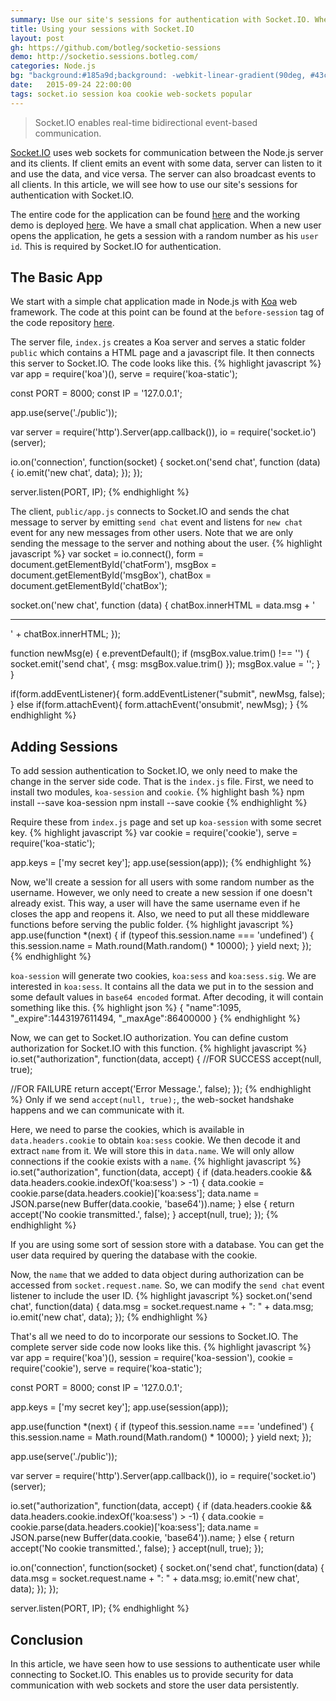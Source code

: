 ```yaml
---
summary: Use our site's sessions for authentication with Socket.IO. When a user opens the chat application, he gets a session with a random username. This is required by Socket.IO for authentication and identification. 
title: Using your sessions with Socket.IO
layout: post
gh: https://github.com/botleg/socketio-sessions
demo: http://socketio.sessions.botleg.com/
categories: Node.js
bg: "background:#185a9d;background: -webkit-linear-gradient(90deg, #43cea2 10%, #185a9d 90%);background:-moz-linear-gradient(90deg, #43cea2 10%, #185a9d 90%);background:-ms-linear-gradient(90deg, #43cea2 10%, #185a9d 90%);background:-o-linear-gradient(90deg, #43cea2 10%, #185a9d 90%);background:linear-gradient(90deg, #43cea2 10%, #185a9d 90%);"
date:   2015-09-24 22:00:00
tags: socket.io session koa cookie web-sockets popular
---
```

> Socket.IO enables real-time bidirectional event-based communication.

[Socket.IO](http://socket.io/) uses web sockets for communication between the Node.js server and its clients. If client emits an event with some data, server can listen to it and use the data, and vice versa. The server can also broadcast events to all clients. In this article, we will see how to use our site's sessions for authentication with Socket.IO.

The entire code for the application can be found [here](https://github.com/botleg/socketio-sessions) and the working demo is deployed [here](http://socketio.sessions.botleg.com/). We have a small chat application. When a new user opens the application, he gets a session with a random number as his `user id`. This is required by Socket.IO for authentication.

The Basic App
-------------
We start with a simple chat application made in Node.js with [Koa](http://koajs.com/) web framework. The code at this point can be found at the `before-session` tag of the code repository [here](https://github.com/botleg/socketio-sessions/tree/before-session).

The server file, `index.js` creates a Koa server and serves a static folder `public` which contains a HTML page and a javascript file. It then connects this server to Socket.IO. The code looks like this.
{% highlight javascript %}
var app = require('koa')(),
    serve = require('koa-static');

const PORT = 8000;
const IP = '127.0.0.1';

app.use(serve('./public'));

var server = require('http').Server(app.callback()),
    io = require('socket.io')(server);

io.on('connection', function(socket) {
  socket.on('send chat', function (data) {
    io.emit('new chat', data);
  });
});

server.listen(PORT, IP);
{% endhighlight %}

The client, `public/app.js` connects to Socket.IO and sends the chat message to server by emitting `send chat` event and listens for `new chat` event for any new messages from other users. Note that we are only sending the message to the server and nothing about the user.
{% highlight javascript %}
var socket = io.connect(),
    form = document.getElementById('chatForm'),
    msgBox = document.getElementById('msgBox'),
    chatBox = document.getElementById('chatBox');

socket.on('new chat', function (data) {
  chatBox.innerHTML = data.msg + '<hr/>' + chatBox.innerHTML;
});

function newMsg(e) {
  e.preventDefault();
  if (msgBox.value.trim() !== '') {
    socket.emit('send chat', { msg: msgBox.value.trim() });
    msgBox.value = '';
  }
}

if(form.addEventListener){
  form.addEventListener("submit", newMsg, false);
} else if(form.attachEvent){
  form.attachEvent('onsubmit', newMsg);
}
{% endhighlight %}

Adding Sessions
---------------
To add session authentication to Socket.IO, we only need to make the change in the server side code. That is the `index.js` file. First, we need to install two modules, `koa-session` and `cookie`.
{% highlight bash %}
npm install --save koa-session
npm install --save cookie
{% endhighlight %}

Require these from `index.js` page and set up `koa-session` with some secret key.
{% highlight javascript %}
var cookie = require('cookie'),
    serve = require('koa-static');

app.keys = ['my secret key'];
app.use(session(app));
{% endhighlight %}

Now, we'll create a session for all users with some random number as the username. However, we only need to create a new session if one doesn't already exist. This way, a user will have the same username even if he closes the app and reopens it. Also, we need to put all these middleware functions before serving the public folder.
{% highlight javascript %}
app.use(function *(next) {
  if (typeof this.session.name === 'undefined') {
    this.session.name = Math.round(Math.random() * 10000);
  }
  yield next;
});
{% endhighlight %}

`koa-session` will generate two cookies, `koa:sess` and `koa:sess.sig`. We are interested in `koa:sess`. It contains all the data we put in to the session and some default values in `base64 encoded` format. After decoding, it will contain something like this.
{% highlight json %}
{
  "name":1095,
  "_expire":1443197611494,
  "_maxAge":86400000
}
{% endhighlight %}

Now, we can get to Socket.IO authorization. You can define custom authorization for Socket.IO with this function.
{% highlight javascript %}
io.set("authorization", function(data, accept) {
  //FOR SUCCESS
  accept(null, true);

  //FOR FAILURE
  return accept('Error Message.', false);
});
{% endhighlight %}
Only if we send `accept(null, true);`, the web-socket handshake happens and we can communicate with it.

Here, we need to parse the cookies, which is available in `data.headers.cookie` to obtain `koa:sess` cookie. We then decode it and extract `name` from it. We will store this in `data.name`. We will only allow connections if the cookie exists with a `name`.
{% highlight javascript %}
io.set("authorization", function(data, accept) {
  if (data.headers.cookie && data.headers.cookie.indexOf('koa:sess') > -1) {
    data.cookie = cookie.parse(data.headers.cookie)['koa:sess'];
    data.name = JSON.parse(new Buffer(data.cookie, 'base64')).name;
  } else {
    return accept('No cookie transmitted.', false);
  }
  accept(null, true);
});
{% endhighlight %}

If you are using some sort of session store with a database. You can get the user data required by quering the database with the cookie.

Now, the `name` that we added to data object during authorization can be accessed from `socket.request.name`. So, we can modify the `send chat` event listener to include the user ID.
{% highlight javascript %}
socket.on('send chat', function(data) {
  data.msg = socket.request.name + ": " + data.msg;
  io.emit('new chat', data);
});
{% endhighlight %}

That's all we need to do to incorporate our sessions to Socket.IO. The complete server side code now looks like this.
{% highlight javascript %}
var app = require('koa')(),
    session = require('koa-session'),
    cookie = require('cookie'),
    serve = require('koa-static');

const PORT = 8000;
const IP = '127.0.0.1';

app.keys = ['my secret key'];
app.use(session(app));

app.use(function *(next) {
  if (typeof this.session.name === 'undefined') {
    this.session.name = Math.round(Math.random() * 10000);
  }
  yield next;
});

app.use(serve('./public'));

var server = require('http').Server(app.callback()),
    io = require('socket.io')(server);

io.set("authorization", function(data, accept) {
  if (data.headers.cookie && data.headers.cookie.indexOf('koa:sess') > -1) {
    data.cookie = cookie.parse(data.headers.cookie)['koa:sess'];
    data.name = JSON.parse(new Buffer(data.cookie, 'base64')).name;
  } else {
    return accept('No cookie transmitted.', false);
  }
  accept(null, true);
});

io.on('connection', function(socket) {
  socket.on('send chat', function(data) {
    data.msg = socket.request.name + ": " + data.msg;
    io.emit('new chat', data);
  });
});

server.listen(PORT, IP);
{% endhighlight %}

Conclusion
----------
In this article, we have seen how to use sessions to authenticate user while connecting to Socket.IO. This enables us to provide security for data communication with web sockets and store the user data persistently.
